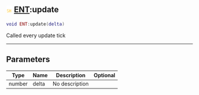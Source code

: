 ## ![shared](.gitbook/assets/shared.png) [ENT](./readme/ENT/README.md):update

```lua
void ENT:update(delta)
```

Called every update tick

------
## Parameters

| Type   | Name | Description | Optional |
| ------ | ---- | ----------- | -------: |
| number | delta | No description |  |

